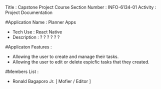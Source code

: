 <!-- # planner-app-react-native -->
<!-- Final Group Project -->

Title                   :   Capstone Project
Course Section Number	:   INFO-6134-01
Activity                :   Project Documentation

#Application Name    :   Planner Apps
- Tech Use           :   React Native
- Description        :   ? ? ? ? ? ?

#Applicaton Features    :
- Allowing the user to create and manage their tasks.
- Allowing the user to edit or delete espicfic tasks that they created.

#Members List :
- Ronald Bagaporo Jr. [ Mofier / Editor ]

